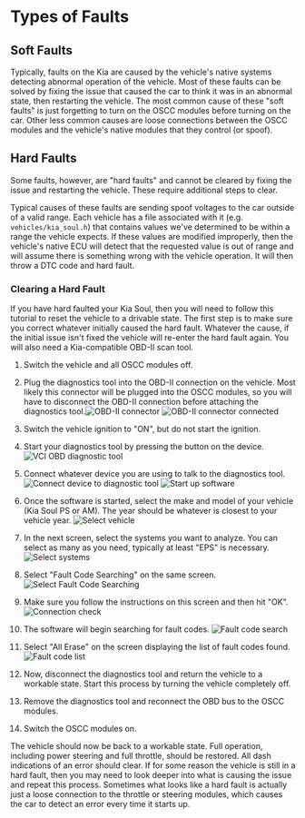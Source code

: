 # Types of Faults

## Soft Faults

Typically, faults on the Kia are caused by the vehicle's native systems detecting abnormal operation of the vehicle. Most of these faults can be solved by fixing the issue that caused the car to think it was in an abnormal state, then restarting the vehicle. The most common cause of these "soft faults" is just forgetting to turn on the OSCC modules before turning on the car. Other less common causes are loose connections between the OSCC modules and the vehicle's native modules that they control (or spoof).

## Hard Faults

Some faults, however, are "hard faults" and cannot be cleared by fixing the issue and restarting the vehicle. These require additional steps to clear.

Typical causes of these faults are sending spoof voltages to the car outside of a valid range. Each vehicle has a file associated with it (e.g. `vehicles/kia_soul.h`) that contains values we've determined to be within a range the vehicle expects. If these values are modified improperly, then the vehicle's native ECU will detect that the requested value is out of range and will assume there is something wrong with the vehicle operation. It will then throw a DTC code and hard fault.

### Clearing a Hard Fault

If you have hard faulted your Kia Soul, then you will need to follow this tutorial to reset the vehicle to a drivable state. The first step is to make sure you correct whatever initially caused the hard fault. Whatever the cause, if the initial issue isn't fixed the vehicle will re-enter the hard fault again. You will also need a Kia-compatible OBD-II scan tool.

1. Switch the vehicle and all OSCC modules off.

2. Plug the diagnostics tool into the OBD-II connection on the vehicle. Most likely this connector will be plugged into the OSCC modules, so you will have to disconnect the OBD-II connection before attaching the diagnostics tool.![OBD-II connector](/images/gds/obd_ii_connector.jpg) ![OBD-II connector connected](/images/gds/obd_ii_connector_connected.jpg)

3. Switch the vehicle ignition to "ON", but do not start the ignition.

4. Start your diagnostics tool by pressing the button on the device. ![VCI OBD diagnostic tool](/images/gds/vci_obd_diagnostic_tool.jpg)

5. Connect whatever device you are using to talk to the diagnostics tool. ![Connect device to diagnostic tool](/images/gds/diagnostic_tool_connected.jpg) ![Start up software](/images/gds/gds_startup_screen.png)

6. Once the software is started, select the make and model of your vehicle (Kia Soul PS or AM). The year should be whatever is closest to your vehicle year. ![Select vehicle](/images/gds/gds_select_vehicle.png)

7. In the next screen, select the systems you want to analyze. You can select as many as you need, typically at least "EPS" is necessary. ![Select systems](/images/gds/gds_select_systems.png)

8. Select "Fault Code Searching" on the same screen. ![Select Fault Code Searching](/images/gds/gds_fault_code_searching_button.png)

9. Make sure you follow the instructions on this screen and then hit "OK". ![Connection check](/images/gds/gds_conn_check.png)

10. The software will begin searching for fault codes. ![Fault code search](/images/gds/gds_fault_code_search.png)

11. Select "All Erase" on the screen displaying the list of fault codes found. ![Fault code list](/images/gds/gds_fault_code_list.png)

12. Now, disconnect the diagnostics tool and return the vehicle to a workable state. Start this process by turning the vehicle completely off.

13. Remove the diagnostics tool and reconnect the OBD bus to the OSCC modules.

14. Switch the OSCC modules on.

The vehicle should now be back to a workable state. Full operation, including power steering and full throttle, should be restored. All dash indications of an error should clear. If for some reason the vehicle is still in a hard fault, then you may need to look deeper into what is causing the issue and repeat this process. Sometimes what looks like a hard fault is actually just a loose connection to the throttle or steering modules, which causes the car to detect an error every time it starts up.
